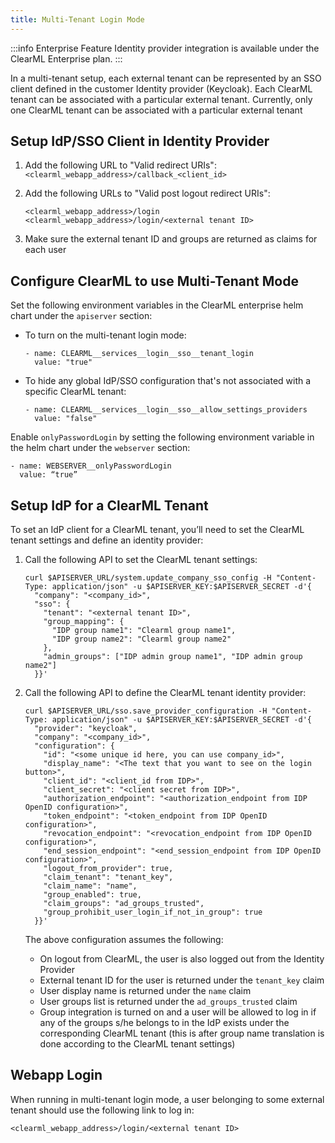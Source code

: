 ```yaml
---
title: Multi-Tenant Login Mode
---
```


:::info Enterprise Feature
Identity provider integration is available under the ClearML Enterprise plan.
:::

In a multi-tenant setup, each external tenant can be represented by an SSO client defined in the customer Identity provider 
(Keycloak). Each ClearML tenant can be associated with a particular external tenant. Currently, only one 
ClearML tenant can be associated with a particular external tenant

## Setup IdP/SSO Client in Identity Provider

1. Add the following URL to "Valid redirect URIs": `<clearml_webapp_address>/callback_<client_id>`  
2. Add the following URLs to "Valid post logout redirect URIs": 

   ```
   <clearml_webapp_address>/login
   <clearml_webapp_address>/login/<external tenant ID>
   ```
3. Make sure the external tenant ID and groups are returned as claims for each user

## Configure ClearML to use Multi-Tenant Mode

Set the following environment variables in the ClearML enterprise helm chart under the `apiserver` section:  
* To turn on the multi-tenant login mode:

  ```
  - name: CLEARML__services__login__sso__tenant_login
    value: "true"
  ```
* To hide any global IdP/SSO configuration that's not associated with a specific ClearML tenant:  

  ```
  - name: CLEARML__services__login__sso__allow_settings_providers
    value: "false"
  ```
  
Enable `onlyPasswordLogin` by setting the following environment variable in the helm chart under the `webserver` section:

``` 
- name: WEBSERVER__onlyPasswordLogin
  value: “true”
```

## Setup IdP for a ClearML Tenant

To set an IdP client for a ClearML tenant, you’ll need to set the ClearML tenant settings and define an identity provider:

1. Call the following API to set the ClearML tenant settings:

   ```
   curl $APISERVER_URL/system.update_company_sso_config -H "Content-Type: application/json" -u $APISERVER_KEY:$APISERVER_SECRET -d'{  
     "company": "<company_id>",  
     "sso": {  
       "tenant": "<external tenant ID>",  
       "group_mapping": {  
         "IDP group name1": "Clearml group name1",  
         "IDP group name2": "Clearml group name2"  
       },  
       "admin_groups": ["IDP admin group name1", "IDP admin group name2"]  
     }}'  
   ```
2. Call the following API to define the ClearML tenant identity provider:

   ```
   curl $APISERVER_URL/sso.save_provider_configuration -H "Content-Type: application/json" -u $APISERVER_KEY:$APISERVER_SECRET -d'{  
     "provider": "keycloak", 
     "company": "<company_id>",  
     "configuration": {  
       "id": "<some unique id here, you can use company_id>",  
       "display_name": "<The text that you want to see on the login button>",  
       "client_id": "<client_id from IDP>",  
       "client_secret": "<client secret from IDP>",  
       "authorization_endpoint": "<authorization_endpoint from IDP OpenID configuration>",  
       "token_endpoint": "<token_endpoint from IDP OpenID configuration>",  
       "revocation_endpoint": "<revocation_endpoint from IDP OpenID configuration>",  
       "end_session_endpoint": "<end_session_endpoint from IDP OpenID configuration>",  
       "logout_from_provider": true,  
       "claim_tenant": "tenant_key",  
       "claim_name": "name",  
       "group_enabled": true,  
       "claim_groups": "ad_groups_trusted",  
       "group_prohibit_user_login_if_not_in_group": true  
     }}'  
   ```
   The above configuration assumes the following:  
   * On logout from ClearML, the user is also logged out from the Identity Provider  
   * External tenant ID for the user is returned under the `tenant_key` claim  
   * User display name is returned under the `name` claim  
   * User groups list is returned under the `ad_groups_trusted` claim  
   * Group integration is turned on and a user will be allowed to log in if any of the groups s/he belongs to in the 
     IdP exists under the corresponding ClearML tenant (this is after group name translation is done according to the ClearML tenant settings)

## Webapp Login

When running in multi-tenant login mode, a user belonging to some external tenant should use the following link to log in:  

```
<clearml_webapp_address>/login/<external tenant ID>
```